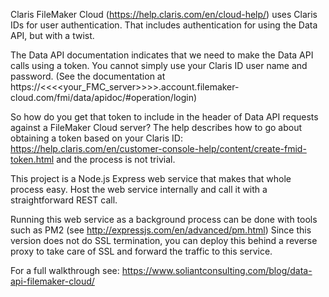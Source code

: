 Claris FileMaker Cloud (https://help.claris.com/en/cloud-help/) uses Claris IDs for user authentication.
That includes authentication for using the Data API, but with a twist.

The Data API documentation indicates that we need to make the Data API calls using a token.  You cannot simply use your Claris ID user name and password. (See the documentation at https://<<<<your_FMC_server>>>>.account.filemaker-cloud.com/fmi/data/apidoc/#operation/login)

So how do you get that token to include in the header of Data API requests against a FileMaker Cloud server?
The help describes how to go about obtaining a token based on your Claris ID: https://help.claris.com/en/customer-console-help/content/create-fmid-token.html and the process is not trivial.

This project is a Node.js Express web service that makes that whole process easy.  Host the web service internally and call it with a straightforward REST call.

Running this web service as a background process can be done with tools such as PM2
(see http://expressjs.com/en/advanced/pm.html)
Since this version does not do SSL termination, you can deploy this behind a reverse proxy to take care of SSL and forward the traffic to this service.

For a full walkthrough see: https://www.soliantconsulting.com/blog/data-api-filemaker-cloud/



 
